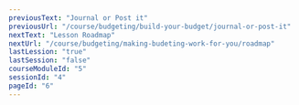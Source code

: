 ```yaml
---
previousText: "Journal or Post it"
previousUrl: "/course/budgeting/build-your-budget/journal-or-post-it"
nextText: "Lesson Roadmap"
nextUrl: "/course/budgeting/making-budeting-work-for-you/roadmap"
lastLession: "true"
lastSession: "false"
courseModuleId: "5"
sessionId: "4"
pageId: "6"
---
```



